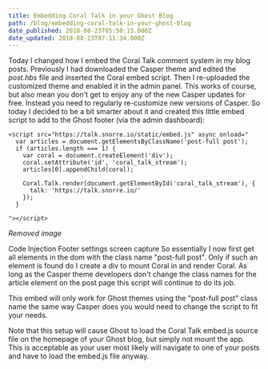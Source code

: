 ```yaml
---
title: Embedding Coral Talk in your Ghost Blog
path: /blog/embedding-coral-talk-in-your-ghost-blog
date_published: 2018-08-23T05:50:15.000Z
date_updated: 2018-08-23T07:11:34.000Z
---
```


Today I changed how I embed the Coral Talk comment system in my blog posts. Previously I had downloaded the Casper theme and edited the *post.hbs* file and inserted the Coral embed script. Then I re-uploaded the customized theme and enabled it in the admin panel. This works of course, but also mean you don't get to enjoy any of the new Casper updates for free. Instead you need to regularly re-customize new versions of Casper. So today I decided to be a bit smarter about it and created this little embed script to add to the Ghost footer (via the admin dashboard):

    
    <script src="https://talk.snorre.io/static/embed.js" async onload="
      var articles = document.getElementsByClassName('post-full post');
      if (articles.length === 1) {
        var coral = document.createElement('div');
        coral.setAttribute('id', 'coral_talk_stream');
        articles[0].appendChild(coral);
        
        Coral.Talk.render(document.getElementById('coral_talk_stream'), {
          talk: 'https://talk.snorre.io/'
        });
      }
      
    "></script>
    

*Removed image*

Code Injection Footer settings screen capture
So essentially I now first get all elements in the dom with the class name "post-full post". Only if such an element is found do I create a div to mount Coral in and render Coral. As long as the Casper theme developers don't change the class names for the article element on the post page this script will continue to do its job.

This embed will only work for Ghost themes using the "post-full post" class name the same way Casper does you would need to change the script to fit your needs.

Note that this setup will cause Ghost to load the Coral Talk embed.js source file on the homepage of your Ghost blog, but simply not mount the app. This is acceptable as your user most likely will navigate to one of your posts and have to load the embed.js file anyway.

